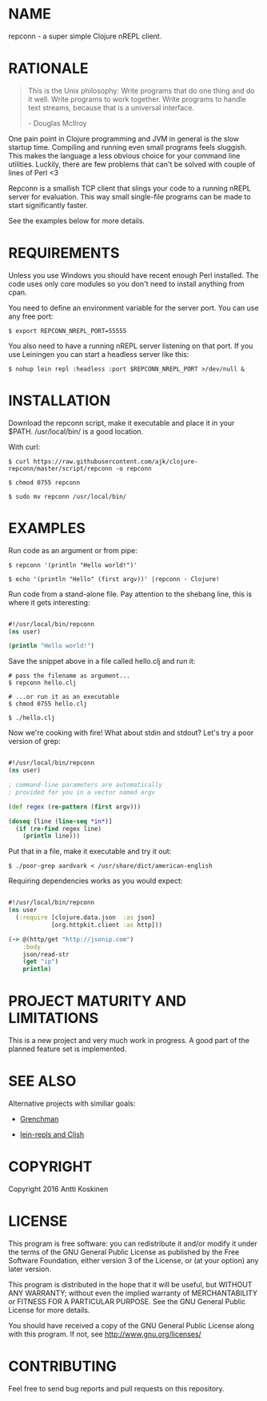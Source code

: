 # NAME

repconn - a super simple Clojure nREPL client.

# RATIONALE

> This is the Unix philosophy: Write programs that do one thing and do it well.
> Write programs to work together. Write programs to handle text streams,
> because that is a universal interface.
>
> \- Douglas McIlroy


One pain point in Clojure programming and JVM in general is the slow
startup time. Compiling and running even small programs feels sluggish.
This makes the language a less obvious choice for your command line utilities.
Luckily, there are few problems that can't be solved with couple of lines of
Perl \<3

Repconn is a smallish TCP client that slings your code to a running nREPL
server for evaluation. This way small single-file programs can be made to start
significantly faster.

See the examples below for more details.


# REQUIREMENTS

Unless you use Windows you should have recent enough Perl installed. The code
uses only core modules so you don't need to install anything from cpan.

You need to define an environment variable for the server port. You can use any
free port:

    $ export REPCONN_NREPL_PORT=55555

You also need to have a running nREPL server listening on that port. If you use
Leiningen you can start a headless server like this:

    $ nohup lein repl :headless :port $REPCONN_NREPL_PORT >/dev/null &


# INSTALLATION

Download the repconn script, make it executable and place it in your $PATH. /usr/local/bin/ is a good location.

With curl:

    $ curl https://raw.githubusercontent.com/ajk/clojure-repconn/master/script/repconn -o repconn

    $ chmod 0755 repconn

    $ sudo mv repconn /usr/local/bin/


# EXAMPLES

Run code as an argument or from pipe:

    $ repconn '(println "Hello world!")'

    $ echo '(println "Hello" (first argv))' |repconn - Clojure!


Run code from a stand-alone file. Pay attention to the shebang line, this is where it gets interesting:

```clojure

#!/usr/local/bin/repconn
(ns user)

(println "Hello world!")
```

Save the snippet above in a file called hello.clj and run it:

    # pass the filename as argument...
    $ repconn hello.clj

    # ...or run it as an executable
    $ chmod 0755 hello.clj

    $ ./hello.clj


Now we're cooking with fire! What about stdin and stdout? Let's try a poor version of grep:


```clojure

#!/usr/local/bin/repconn
(ns user)

; command-line parameters are automatically
; provided for you in a vector named argv

(def regex (re-pattern (first argv)))

(doseq [line (line-seq *in*)]
  (if (re-find regex line)
    (println line)))
```


Put that in a file, make it executable and try it out:


    $ ./poor-grep aardvark < /usr/share/dict/american-english


Requiring dependencies works as you would expect:

```clojure

#!/usr/local/bin/repconn
(ns user
  (:require [clojure.data.json  :as json]
            [org.httpkit.client :as http]))

(-> @(http/get "http://jsonip.com")
    :body
    json/read-str
    (get "ip")
    println)
```


# PROJECT MATURITY AND LIMITATIONS

This is a new project and very much work in progress. A good part of the planned feature set is implemented.



# SEE ALSO

Alternative projects with similiar goals:

- [Grenchman](http://leiningen.org/grench.html)

- [lein-repls and Cljsh](https://github.com/franks42/lein-repls)


# COPYRIGHT

Copyright 2016 Antti Koskinen

# LICENSE

This program is free software: you can redistribute it and/or modify
it under the terms of the GNU General Public License as published by
the Free Software Foundation, either version 3 of the License, or
(at your option) any later version.

This program is distributed in the hope that it will be useful,
but WITHOUT ANY WARRANTY; without even the implied warranty of
MERCHANTABILITY or FITNESS FOR A PARTICULAR PURPOSE.  See the
GNU General Public License for more details.

You should have received a copy of the GNU General Public License
along with this program.  If not, see http://www.gnu.org/licenses/

# CONTRIBUTING

Feel free to send bug reports and pull requests on this repository.
